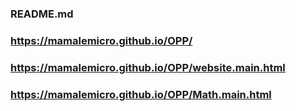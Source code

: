 ### README.md

### https://mamalemicro.github.io/OPP/
### https://mamalemicro.github.io/OPP/website.main.html
### https://mamalemicro.github.io/OPP/Math.main.html
